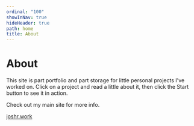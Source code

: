 ```yaml
---
ordinal: "100"
showInNav: true
hideHeader: true
path: home
title: About
---
```

<!-- <picture>
<source media="(min-width: 425px)" srcset="/assets/josh.webp" align="left" class="saturate-img" alt="Picture of Josh" width="550" height="978">

<img src="/assets/josh-square.webp" align="left" class="saturate-img" alt="Picture of Josh" width="550" height="550" />
</picture> -->

# About

This site is part portfolio and part storage for little personal projects I've worked on. Click on a project and read a little about it, then click the Start button to see it in action.

Check out my main site for more info.

[joshr.work](https://joshr.work)
